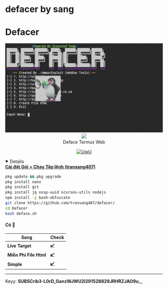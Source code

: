 # defacer by sang 

# Defacer
<p align="center">
<img src="https://github.com/AmmarrBN/Defacer/blob/main/IMG/20221117_213326.jpg"><br>
<img src="https://img.shields.io/static/v1?label=Author&color=green&message=./transang407 &logo=Acclaim&logoColor=white&style=for-the-badge"><br>
Deface Termux Web
<p align="center">
  <a href="https://github.com/AmmarrBN"><img src="http://readme-typing-svg.herokuapp.com?color=FFFFFF&center=true&vCenter=true&multiline=false&lines=Minimal+Kasi+Star+lah+kontol+!" alt="UwU">
</p>


<details open>
  <summary><strong> Cài đặt Gói + Chạy Tập lệnh (transang407)</strong></summary>

  ```bash
  pkg update && pkg upgrade
  pkg install nano
  pkg install git
  pkg install jq ossp-uuid ncurses-utils nodejs
  npm install -g bash-obfuscate
  git clone https://github.com/transang407/defacer/
  cd Defacer
  bash deface.sh
  ```
  </details>

#### Có 📍
| Sang | Check |
|--------|--------|
| **Live Target** |[✔️](https://github.com/transang407) |
| **Miễn Phí File Html** |[✔️](https://github.com/transang407) |
| **Simple** |[✔️](https://github.com/transang407) |
---------
Keyy:  ______SUBSCrib3-L0rD_GanzWJWU2I291528829JRHRZJAO9u________
